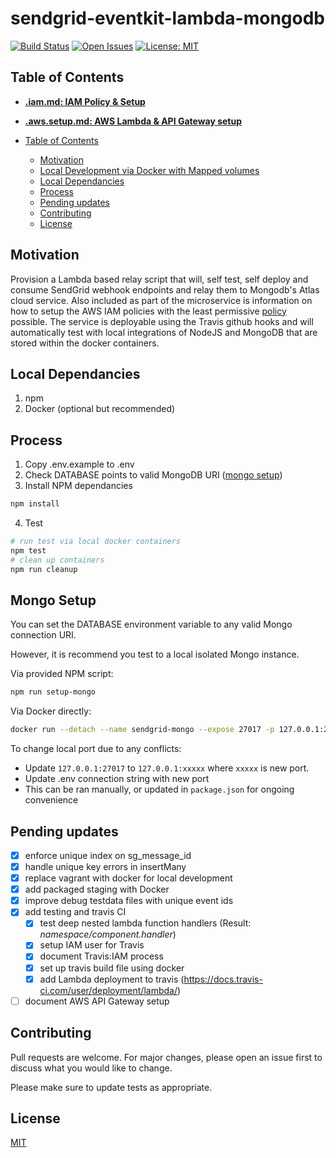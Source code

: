 # sendgrid-eventkit-lambda-mongodb

[![Build Status](https://travis-ci.org/memiah/sendgrid-eventkit-lambda-mongodb.svg?branch=master)](https://travis-ci.org/memiah/sendgrid-eventkit-lambda-mongodb)
[![Open Issues](https://img.shields.io/github/issues/memiah/sendgrid-eventkit-lambda-mongodb.svg)](https://github.com/memiah/sendgrid-eventkit-lambda-mongodb/issues)
[![License: MIT](https://img.shields.io/badge/License-MIT-yellow.svg)](https://opensource.org/licenses/MIT)

## Table of Contents

- [**.iam.md: IAM Policy & Setup**](.iam.md#table-of-contents)
- [**.aws.setup.md: AWS Lambda & API Gateway setup**](.aws.setup.md#table-of-contents)

- [Table of Contents](#table-of-contents)
  - [Motivation ](#motivation)
  - [Local Development via Docker with Mapped volumes](#local-development-via-docker-with-mapped-volumes)
  - [Local Dependancies](#local-dependancies)
  - [Process](#process)
  - [Pending updates](#pending-updates)
  - [Contributing](#contributing)
  - [License](#license)

## Motivation

Provision a Lambda based relay script that will, self test, self deploy and consume SendGrid webhook endpoints and relay them to Mongodb's Atlas cloud service. Also included as part of the microservice is information on how to setup the AWS IAM policies with the least permissive [policy](.iam.md#example-policy) possible. The service is deployable using the Travis github hooks and will automatically test with local integrations of NodeJS and MongoDB that are stored within the docker containers.

## Local Dependancies

1. npm
2. Docker (optional but recommended)

## Process

1. Copy .env.example to .env
2. Check DATABASE points to valid MongoDB URI ([mongo setup](#mongo-setup))
3. Install NPM dependancies

```bash
npm install
```

4. Test

```bash
# run test via local docker containers
npm test
# clean up containers
npm run cleanup
```

## Mongo Setup

You can set the DATABASE environment variable to any valid Mongo connection URI.

However, it is recommend you test to a local isolated Mongo instance.

Via provided NPM script:

```bash
npm run setup-mongo
```

Via Docker directly:

```bash
docker run --detach --name sendgrid-mongo --expose 27017 -p 127.0.0.1:27017:27017/tcp mongo
```

To change local port due to any conflicts:

- Update `127.0.0.1:27017` to `127.0.0.1:xxxxx` where `xxxxx` is new port.
- Update .env connection string with new port
- This can be ran manually, or updated in `package.json` for ongoing convenience

## Pending updates

- [x] enforce unique index on sg_message_id
- [x] handle unique key errors in insertMany
- [x] replace vagrant with docker for local development
- [x] add packaged staging with Docker
- [x] improve debug testdata files with unique event ids
- [x] add testing and travis CI
  - [x] test deep nested lambda function handlers (Result: _namespace/component.handler_)
  - [x] setup IAM user for Travis
  - [x] document Travis:IAM process
  - [x] set up travis build file using docker
  - [x] add Lambda deployment to travis (https://docs.travis-ci.com/user/deployment/lambda/)
- [ ] document AWS API Gateway setup

## Contributing

Pull requests are welcome. For major changes, please open an issue first to discuss what you would like to change.

Please make sure to update tests as appropriate.

## License

[MIT](https://choosealicense.com/licenses/mit/)
